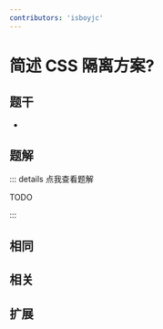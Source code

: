 ```yaml
---
contributors: 'isboyjc'
---
```


# 简述 CSS 隔离方案?


## 题干

- 



## 题解

::: details 点我查看题解

  TODO

:::



## 相同


## 相关


## 扩展

